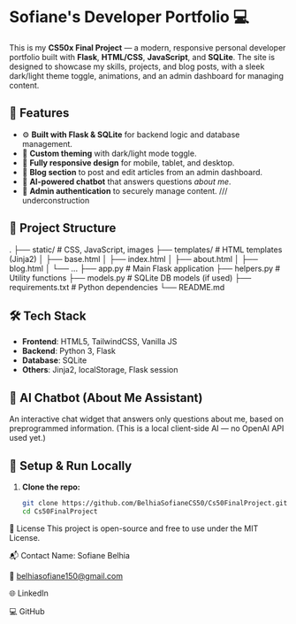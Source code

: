# Sofiane's Developer Portfolio 💻

This is my **CS50x Final Project** — a modern, responsive personal developer portfolio built with **Flask**, **HTML/CSS**, **JavaScript**, and **SQLite**. The site is designed to showcase my skills, projects, and blog posts, with a sleek dark/light theme toggle, animations, and an admin dashboard for managing content.

## 🚀 Features

- ⚙️ **Built with Flask & SQLite** for backend logic and database management.
- 🎨 **Custom theming** with dark/light mode toggle.
- 📱 **Fully responsive design** for mobile, tablet, and desktop.
- 📝 **Blog section** to post and edit articles from an admin dashboard.
- 💬 **AI-powered chatbot** that answers questions *about me*.
- 🔐 **Admin authentication** to securely manage content. /// underconstruction 

## 📂 Project Structure

.
├── static/ # CSS, JavaScript, images
├── templates/ # HTML templates (Jinja2)
│ ├── base.html
│ ├── index.html
│ ├── about.html
│ ├── blog.html
│ └── ...
├── app.py # Main Flask application
├── helpers.py # Utility functions
├── models.py # SQLite DB models (if used)
├── requirements.txt # Python dependencies
└── README.md


## 🛠️ Tech Stack

- **Frontend**: HTML5, TailwindCSS, Vanilla JS
- **Backend**: Python 3, Flask
- **Database**: SQLite
- **Others**: Jinja2, localStorage, Flask session

## 🧠 AI Chatbot (About Me Assistant)

An interactive chat widget that answers only questions about me, based on preprogrammed information. (This is a local client-side AI — no OpenAI API used yet.)

## 🧪 Setup & Run Locally

1. **Clone the repo:**

   ```bash
   git clone https://github.com/BelhiaSofianeCS50/Cs50FinalProject.git
   cd Cs50FinalProject

🧾 License
This project is open-source and free to use under the MIT License.

📬 Contact
Name: Sofiane Belhia

📧 belhiasofiane150@gmail.com

🌐 LinkedIn

💻 GitHub

